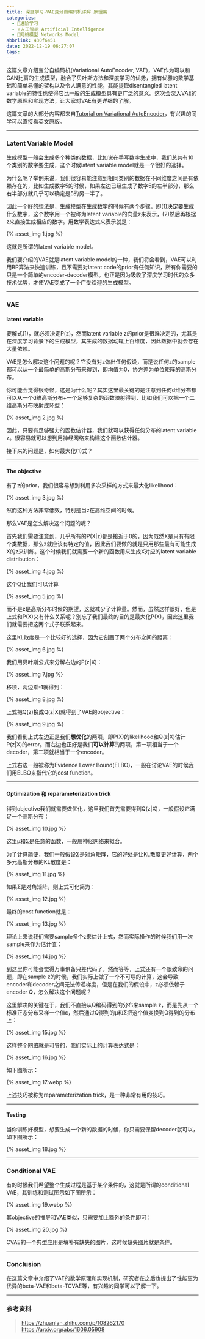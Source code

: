 ```yaml
---
title: 深度学习-VAE变分自编码机详解 原理篇
categories:
  - 🌙进阶学习
  - ⭐人工智能 Artificial Intelligence
  - 💫网络模型 Networks Model
abbrlink: 430f6451
date: 2022-12-19 06:27:07
tags:
---
```


这篇文章介绍变分自编码机(Variational AutoEncoder, VAE)，VAE作为可以和GAN比肩的生成模型，融合了贝叶斯方法和深度学习的优势，拥有优雅的数学基础和简单易懂的架构以及令人满意的性能，其能提取disentangled latent variable的特性也使得它比一般的生成模型具有更广泛的意义。这次会深入VAE的数学原理和实现方法，让大家对VAE有更详细的了解。

这篇文章的大部分内容都来自[Tutorial on Variational AutoEncoder](https://arxiv.org/abs/1606.05908)，有兴趣的同学可以直接看英文原版。

<!--more-->

***

### Latent Variable Model

生成模型一般会生成多个种类的数据，比如说在手写数字生成中，我们总共有10个类别的数字要生成，这个时候latent variable model就是一个很好的选择。

为什么呢？举例来说，我们很容易能注意到相同类别的数据在不同维度之间是有依赖存在的，比如生成数字5的时候，如果左边已经生成了数字5的左半部分，那么右半部分就几乎可以确定是5的另一半了。

因此一个好的想法是，生成模型在生成数字的时候有两个步骤，即(1)决定要生成什么数字，这个数字用一个被称为latent variable的向量z来表示，(2)然后再根据z来直接生成相应的数字。用数学表达式来表示就是：

{% asset_img 1.jpg %}

这就是所谓的latent variable model。

我们要介绍的VAE就是latent variable model的一种，我们将会看到，VAE可以利用BP算法来快速训练，且不需要对latent code的prior有任何知识，所有你需要的只是一个简单的encoder-decoder模型。也正是因为吸收了深度学习时代的众多技术优势，才使VAE变成了一个广受欢迎的生成模型。

***

### VAE

#### latent variable

要解式(1)，就必须决定P(z)，然而latent variable z的prior是很难决定的，尤其是在深度学习背景下的生成模型，其生成的数据动辄上百维度，因此数据中就会存在大量依赖。

VAE是怎么解决这个问题的呢？它没有对z做出任何假设，而是说任何z的sample都可以从一个最简单的高斯分布来得到，即均值为0，协方差为单位矩阵的高斯分布。

你可能会觉得很奇怪，这是为什么呢？其实这里最关键的是注意到任何d维分布都可以从一个d维高斯分布+一个足够复杂的函数映射得到，比如我们可以把一个二维高斯分布映射成环型：

{% asset_img 2.jpg %}

因此，只要有足够强力的函数估计器，我们就可以获得任何分布的latent variable z。很容易就可以想到用神经网络来构建这个函数估计器。

接下来的问题是，如何最大化(1)式？

***

#### The objective

有了z的prior，我们很容易想到利用多次采样的方式来最大化likelihood：

{% asset_img 3.jpg %}

然而这种方法非常低效，特别是当z在高维空间的时候。

那么VAE是怎么解决这个问题的呢？

首先我们需要注意到，几乎所有的P(X|z)都是接近于0的，因为既然X是只有有限个类数据，那么z就应该有特定的值，因此我们要做的就是只用那些最有可能生成X的z来训练。这个时候我们就需要一个新的函数用来生成X对应的latent variable distribution：

{% asset_img 4.jpg %}

这个Q让我们可以计算

{% asset_img 5.jpg %}

而不是z是高斯分布时候的期望，这就减少了计算量。然而，虽然这样很好，但是上式和P(X)又有什么关系呢？别忘了我们最终的目的是最大化P(X)，因此这里我们就需要把这两个式子联系起来。

这里KL散度是一个比较好的选择，因为它刻画了两个分布之间的距离：

{% asset_img 6.jpg %}

我们用贝叶斯公式来分解右边的P(z|X)：

{% asset_img 7.jpg %}

移项，两边乘-1就得到：

{% asset_img 8.jpg %}

上式把Q(z)换成Q(z|X)就得到了VAE的objective：

{% asset_img 9.jpg %}

我们看到上式左边正是我们**想优化**的两项，即P(X)的likelihood和Q(z|X)估计P(z|X)的error。而右边也正好是我们**可以计算**的两项，第一项相当于一个decoder，第二项就相当于一个encoder。

上式右边一般被称为Evidence Lower Bound(ELBO)，一般在讨论VAE的时候我们用ELBO来指代它的cost function。

***

#### Optimization 和 reparameterization trick

得到objective我们就需要做优化，这里我们首先需要得到Q(z|X)，一般假设它满足一个高斯分布：

{% asset_img 10.jpg %}

这里μ和Σ是任意的函数，一般用神经网络来拟合。

为了计算简便，我们一般假设Σ是对角矩阵，它的好处是让KL散度更好计算，两个多元高斯分布的KL散度是：

{% asset_img 11.jpg %}

如果Σ是对角矩阵，则上式可化简为：

{% asset_img 12.jpg %}

最终的cost function就是：

{% asset_img 13.jpg %}

理论上来说我们需要sample多个z来估计上式，然而实际操作的时候我们用一次sample来作为估计值：

{% asset_img 14.jpg %}

到这里你可能会觉得万事俱备只差代码了，然而等等，上式还有一个很致命的问题，即在sample z的时候，我们实际上做了一个不可导的计算，这会导致encoder和decoder之间无法传递梯度，但是在我们的假设中，z必须依赖于encoder Q，怎么解决这个问题呢？

这里解决的关键在于，我们不直接从Q编码得到的分布来sample z，而是先从一个标准正态分布采样一个值ε，然后通过Q得到的μ和Σ把这个值变换到Q得到的分布上：

{% asset_img 15.jpg %}

这样整个网络就是可导的，我们实际上的计算表达式是：

{% asset_img 16.jpg %}

如下图所示：

{% asset_img 17.webp %}

上述技巧被称为reparameterization trick，是一种非常有用的技巧。

***

#### Testing

当你训练好模型，想要生成一个新的数据的时候，你只需要保留decoder就可以，如下图所示：

{% asset_img 18.jpg %}

***

### Conditional VAE

有的时候我们希望整个生成过程是基于某个条件的，这就是所谓的conditional VAE，其训练和测试图示如下图所示：

{% asset_img 19.webp %}

其objective的推导和VAE类似，只需要加上额外的条件即可：

{% asset_img 20.jpg %}

CVAE的一个典型应用是填补有缺失的图片，这时候缺失图片就是条件。

***

### Conclusion

在这篇文章中介绍了VAE的数学原理和实现机制，研究者在之后也提出了性能更为优异的beta-VAE和beta-TCVAE等，有兴趣的同学可以了解一下。

***

### 参考资料

> <https://zhuanlan.zhihu.com/p/108262170>
> <https://arxiv.org/abs/1606.05908>
